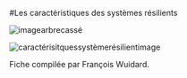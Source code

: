 #Les caractéristiques des systèmes résilients

![imagearbrecassé](http://www.reseautransition.be/wp-content/uploads/2014/01/resilience-arbre-300x150.jpeg)

![caractérisitquessystèmerésilientimage](https://fbcdn-sphotos-h-a.akamaihd.net/hphotos-ak-xpf1/v/t34.0-12/10944220_10205975866613035_1255712547_n.jpg?oh=316b9e82e2aafaffb1db2f116ca1b8d5&oe=54EE6891&__gda__=1424992128_88c53d3605cc6524a30b144f57c9543c)

Fiche compilée par François Wuidard. 
